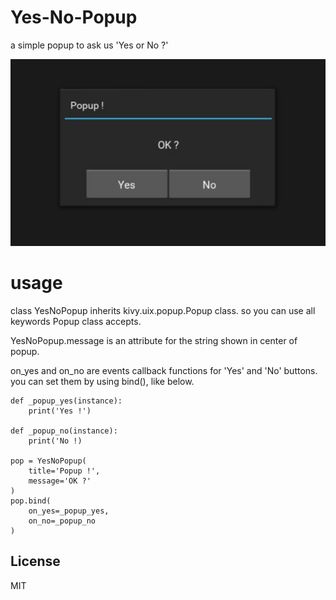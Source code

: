 # Yes-No-Popup

a simple popup to ask us 'Yes or No ?'

![Demo](./image/demo.JPG)

# usage

class YesNoPopup inherits kivy.uix.popup.Popup class.
so you can use all keywords Popup class accepts.

YesNoPopup.message is an attribute for the string shown in center of popup. 

on_yes and on_no are events callback functions for 'Yes' and 'No' buttons.
you can set them by using bind(), like below.

```
def _popup_yes(instance):
    print('Yes !')

def _popup_no(instance):
    print('No !)

pop = YesNoPopup(
    title='Popup !',
    message='OK ?'
)
pop.bind(
    on_yes=_popup_yes,
    on_no=_popup_no
)

```

## License
MIT